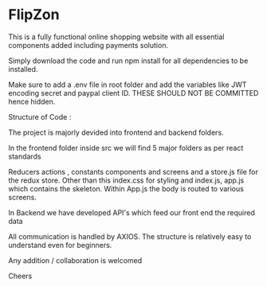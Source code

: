 # FlipZon

This is a fully functional online shopping website with all essential components added including payments solution. 

Simply download the code and run npm install for all dependencies to be installed. 

Make sure to add a .env file in root folder and add the variables like JWT encoding secret and paypal client ID. THESE SHOULD NOT BE COMMITTED hence hidden.


Structure of Code :

The project is majorly devided into frontend and backend folders.

In the frontend folder inside src we will find 5 major folders as per react standards

Reducers actions , constants components and screens and a store.js file for the redux store.
Other than this index.css for styling and index.js, app.js which contains the skeleton.
Within App.js the body is routed to various screens.

In Backend we have developed API's which feed our front end the required data

All communication is handled by AXIOS. The structure is relatively easy to understand even for beginners.

Any addition / collaboration is welcomed 

Cheers


